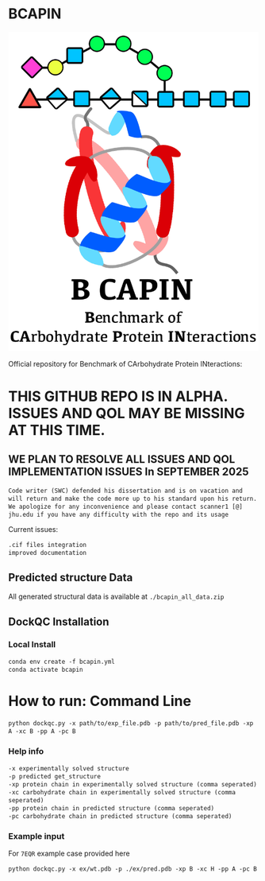 # BCAPIN #

![BCAPIN](./bcapin.jpg)

Official repository for Benchmark of CArbohydrate Protein INteractions:

# THIS GITHUB REPO IS IN ALPHA. ISSUES AND QOL MAY BE MISSING AT THIS TIME. #
## WE PLAN TO RESOLVE ALL ISSUES AND QOL IMPLEMENTATION ISSUES In SEPTEMBER 2025 ##

```
Code writer (SWC) defended his dissertation and is on vacation and will return and make the code more up to his standard upon his return. We apologize for any inconvenience and please contact scanner1 [@] jhu.edu if you have any difficulty with the repo and its usage
```

Current issues:
```
.cif files integration
improved documentation
```

## Predicted structure Data

All generated structural data is available at `./bcapin_all_data.zip`

## DockQC Installation

### Local Install
```
conda env create -f bcapin.yml
conda activate bcapin
```

# How to run: Command Line #


```
python dockqc.py -x path/to/exp_file.pdb -p path/to/pred_file.pdb -xp A -xc B -pp A -pc B
```

### Help info ###
```
-x experimentally solved structure
-p predicted get_structure
-xp protein chain in experimentally solved structure (comma seperated)
-xc carbohydrate chain in experimentally solved structure (comma seperated)
-pp protein chain in predicted structure (comma seperated)
-pc carbohydrate chain in predicted structure (comma seperated)
```

### Example input ###
For `7EQR` example case provided here

```
python dockqc.py -x ex/wt.pdb -p ./ex/pred.pdb -xp B -xc H -pp A -pc B
```

